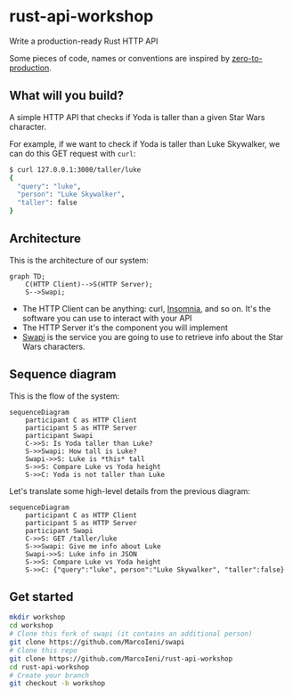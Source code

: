 # rust-api-workshop
Write a production-ready Rust HTTP API

Some pieces of code, names or conventions are inspired by [zero-to-production](https://github.com/LukeMathWalker/zero-to-production).

## What will you build?

A simple HTTP API that checks if Yoda is taller than a given Star Wars character.

For example, if we want to check if Yoda is taller than Luke Skywalker,
we can do this GET request with `curl`:

```sh
$ curl 127.0.0.1:3000/taller/luke
{
  "query": "luke",
  "person": "Luke Skywalker",
  "taller": false
}
```

## Architecture

This is the architecture of our system:

```mermaid
graph TD;
    C(HTTP Client)-->S(HTTP Server);
    S-->Swapi;
```

- The HTTP Client can be anything: curl, [Insomnia](https://github.com/Kong/insomnia), and so on. It's the software you can use to interact with your API
- The HTTP Server it's the component you will implement
- [Swapi](https://swapi.dev/) is the service you are going to use to retrieve
  info about the Star Wars characters.

## Sequence diagram

This is the flow of the system:

```mermaid
sequenceDiagram
    participant C as HTTP Client
    participant S as HTTP Server
    participant Swapi
    C->>S: Is Yoda taller than Luke?
    S->>Swapi: How tall is Luke?
    Swapi->>S: Luke is *this* tall
    S->>S: Compare Luke vs Yoda height
    S->>C: Yoda is not taller than Luke
```

Let's translate some high-level details from the previous diagram:

```mermaid
sequenceDiagram
    participant C as HTTP Client
    participant S as HTTP Server
    participant Swapi
    C->>S: GET /taller/luke
    S->>Swapi: Give me info about Luke
    Swapi->>S: Luke info in JSON
    S->>S: Compare Luke vs Yoda height
    S->>C: {"query":"luke", person":"Luke Skywalker", "taller":false}
```

## Get started

```sh
mkdir workshop
cd workshop
# Clone this fork of swapi (it contains an additional person)
git clone https://github.com/MarcoIeni/swapi
# Clone this repo
git clone https://github.com/MarcoIeni/rust-api-workshop
cd rust-api-workshop
# Create your branch
git checkout -b workshop
```
